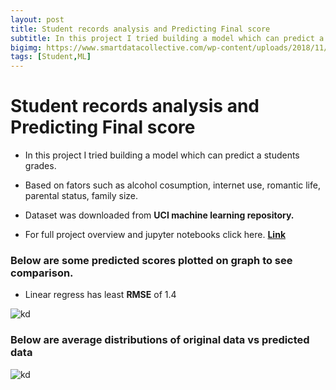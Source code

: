 ```yaml
---
layout: post
title: Student records analysis and Predicting Final score
subtitle: In this project I tried building a model which can predict a students grades.
bigimg: https://www.smartdatacollective.com/wp-content/uploads/2018/11/Machine-learning-768x512.jpg
tags: [Student,ML]
---
```


# Student records analysis and Predicting Final score

* In this project I tried building a model which can predict a students grades.

* Based on fators such as alcohol cosumption, internet use, romantic life, parental status, family size.

* Dataset was downloaded from **UCI machine learning repository.**
* For full project overview and jupyter notebooks click here. [**Link**](https://github.com/shadab4150/Student-records-analysis-and-Predicting-Final-score)

### Below are some predicted scores plotted on graph to see comparison.

* Linear regress has least **RMSE** of 1.4

![kd](https://i.ibb.co/wsyb8p8/grades1.png)

### Below are average distributions of original data vs predicted data

![kd](https://i.ibb.co/2kLw6Zx/grades2.png)
